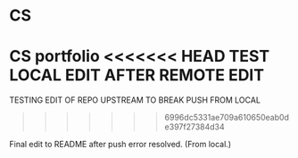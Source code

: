 # CS
CS portfolio
<<<<<<< HEAD
TEST LOCAL EDIT AFTER REMOTE EDIT
=======
TESTING EDIT OF REPO UPSTREAM TO BREAK PUSH FROM LOCAL
>>>>>>> 6996dc5331ae709a610650eab0de397f27384d34

Final edit to README after push error resolved. (From local.)
